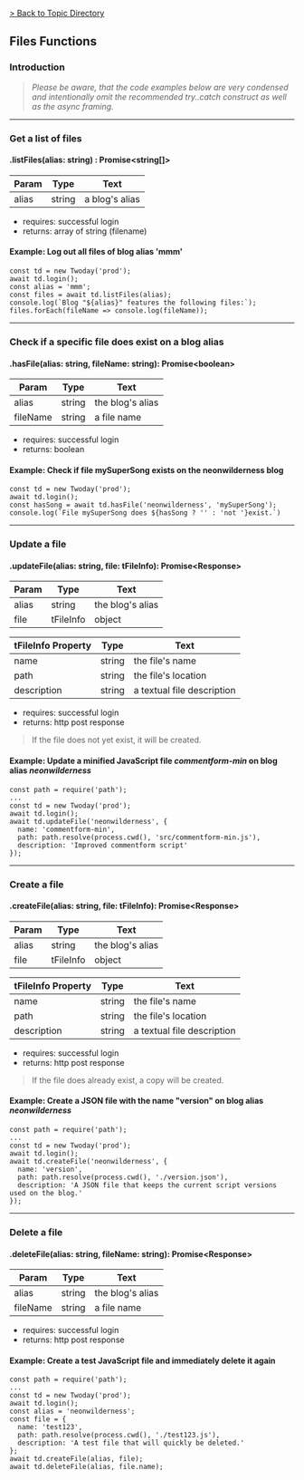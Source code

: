 
[> Back to Topic Directory](../README.md#topic-related-class-functions)

## Files Functions
### Introduction

> *Please be aware, that the code examples below are very condensed and intentionally omit the recommended try..catch construct as well as the async framing.*
<hr>

### Get a list of files
#### .listFiles(alias: string) : Promise&lt;string[]&gt;

Param | Type | Text
--- | --- | --- 
alias | string | a blog's alias

- requires: successful login
- returns: array of string (filename)

#### Example: Log out all files of blog alias 'mmm'
```
const td = new Twoday('prod');
await td.login();
const alias = 'mmm';
const files = await td.listFiles(alias);
console.log(`Blog "${alias}" features the following files:`);
files.forEach(fileName => console.log(fileName));
```
<hr>

### Check if a specific file does exist on a blog alias
#### .hasFile(alias: string, fileName: string): Promise&lt;boolean&gt;

Param | Type | Text
--- | --- | --- 
alias | string | the blog's alias
fileName | string | a file name

- requires: successful login
- returns: boolean

#### Example: Check if file mySuperSong exists on the neonwilderness blog
```
const td = new Twoday('prod');
await td.login();
const hasSong = await td.hasFile('neonwilderness', 'mySuperSong');
console.log(`File mySuperSong does ${hasSong ? '' : 'not '}exist.`)
```
<hr>

### Update a file
#### .updateFile(alias: string, file: tFileInfo): Promise&lt;Response&gt;

Param | Type | Text
--- | --- | --- 
alias | string | the blog's alias
file | tFileInfo | object

tFileInfo Property | Type | Text
--- | --- | --- 
name | string | the file's name
path | string | the file's location 
description | string | a textual file description

- requires: successful login
- returns: http post response

> If the file does not yet exist, it will be created.

#### Example: Update a minified JavaScript file *commentform-min* on blog alias *neonwilderness*
```
const path = require('path');
...
const td = new Twoday('prod');
await td.login();
await td.updateFile('neonwilderness', {
  name: 'commentform-min',
  path: path.resolve(process.cwd(), 'src/commentform-min.js'),
  description: 'Improved commentform script'
});
```
<hr>

### Create a file
#### .createFile(alias: string, file: tFileInfo): Promise&lt;Response&gt;

Param | Type | Text
--- | --- | --- 
alias | string | the blog's alias
file | tFileInfo | object

tFileInfo Property | Type | Text
--- | --- | --- 
name | string | the file's name
path | string | the file's location 
description | string | a textual file description

- requires: successful login
- returns: http post response

> If the file does already exist, a copy will be created.

#### Example: Create a JSON file with the name "version" on blog alias *neonwilderness*
```
const path = require('path');
...
const td = new Twoday('prod');
await td.login();
await td.createFile('neonwilderness', {
  name: 'version',
  path: path.resolve(process.cwd(), './version.json'),
  description: 'A JSON file that keeps the current script versions used on the blog.'
});
```
<hr>

### Delete a file
#### .deleteFile(alias: string, fileName: string): Promise&lt;Response&gt;

Param | Type | Text
--- | --- | --- 
alias | string | the blog's alias
fileName | string | a file name

- requires: successful login
- returns: http post response

#### Example: Create a test JavaScript file and immediately delete it again
```
const path = require('path');
...
const td = new Twoday('prod');
await td.login();
const alias = 'neonwilderness';
const file = {
  name: 'test123',
  path: path.resolve(process.cwd(), './test123.js'),
  description: 'A test file that will quickly be deleted.'
};
await td.createFile(alias, file);
await td.deleteFile(alias, file.name);
```
